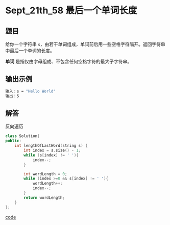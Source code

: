 # Sept_21th_58 最后一个单词长度
## 题目

给你一个字符串 `s`，由若干单词组成，单词前后用一些空格字符隔开。返回字符串中最后一个单词的长度。

**单词** 是指仅由字母组成、不包含任何空格字符的最大子字符串。

## 输出示例

```bash
输入：s = "Hello World"
输出：5
```

## 解答

反向遍历

```cpp
class Solution{
public:
    int lengthOfLastWord(string s) {
        int index = s.size() - 1;
        while (s[index] != ' '){
            index--;
        }

        int wordLength = 0;
        while (index >=0 && s[index] != ' '){
            wordLength++;
            index--;
        }
        return wordLength;
    }
};
```
[code](https://github.com/Songmg-Nwafu/Leetcode/blob/main/2021_Sep/Sep_21th_58.cpp)